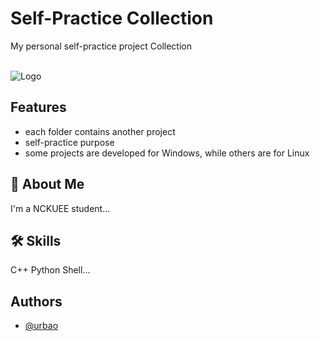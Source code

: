 
# Self-Practice Collection

My personal self-practice project Collection<br/><br/>




![Logo](https://cdn-icons-png.flaticon.com/256/1006/1006363.png)


## Features

- each folder contains another project
- self-practice purpose
- some projects are developed for Windows, while others are for Linux


## 🚀 About Me
I'm a NCKUEE student...


## 🛠 Skills
C++ Python Shell...


## Authors

- [@urbao](https://www.github.com/urbao)

